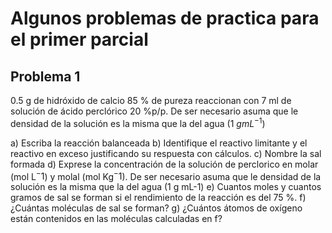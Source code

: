 # Algunos problemas de practica para el primer parcial

## Problema 1
0.5 g de hidróxido de calcio 85 % de pureza reaccionan con 7 ml de solución de ácido perclórico 20 %p/p. De ser necesario asuma que le densidad de la solución es la misma que la del agua (1 $g mL^{-1}$)

a)	Escriba la reacción balanceada
b)	Identifique el reactivo limitante y el reactivo en exceso justificando su respuesta con cálculos.
c)	Nombre la sal formada
d)	Exprese la concentración de la solución de perclorico en molar (mol L$^- 1$) y molal (mol  Kg$^- 1$). De ser necesario asuma que le densidad de la solución es la misma que la del agua (1 g  mL-1)
e)	Cuantos moles y cuantos gramos de sal se forman si el rendimiento de la reacción es del 75 %.
f)	¿Cuántas moléculas de sal se forman?
g)	¿Cuántos átomos de oxígeno están contenidos en las moléculas calculadas en f?

  


